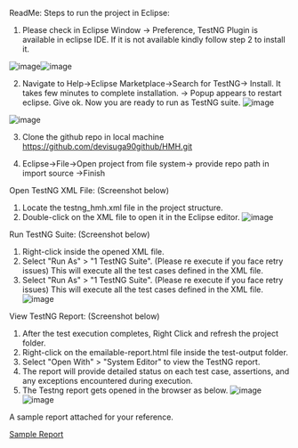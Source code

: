 ReadMe: 
Steps to run the project in Eclipse:
1.	Please check in Eclipse Window -> Preference, TestNG Plugin is available in eclipse IDE.
    If it is not available kindly follow step 2 to install it.

![image](https://github.com/devisuga90github/HMH/assets/147948523/feb2ac38-94ef-4b38-87ea-228029a3abc0)![image](https://github.com/devisuga90github/HMH/assets/147948523/130d92ac-32e1-4636-aa84-7310f502e37a)
  






2.	Navigate to Help->Eclipse Marketplace->Search for TestNG-> Install. It takes few minutes to complete installation. -> Popup appears to restart eclipse. Give ok. Now you are ready to run as TestNG suite. 
 ![image](https://github.com/devisuga90github/HMH/assets/147948523/911da47d-446a-42d4-8ea8-0f6277b26d7c)

![image](https://github.com/devisuga90github/HMH/assets/147948523/72574745-fc98-44a1-bdb7-b3b5c666ad12)

 


3.	Clone the github repo in local machine
https://github.com/devisuga90github/HMH.git



4.	Eclipse->File->Open project from file system-> provide repo path in import source ->Finish 



Open TestNG XML File: (Screenshot below)
1.	Locate the testng_hmh.xml file in the project structure.
2.	Double-click on the XML file to open it in the Eclipse editor.
![image](https://github.com/devisuga90github/HMH/assets/147948523/ee52c90e-6874-4fda-9e11-64fd645f72fe)


 
Run TestNG Suite: (Screenshot below)
1.	Right-click inside the opened XML file. 
2.	Select "Run As" > "1 TestNG Suite". (Please re execute if you face retry issues) This will execute all the test cases defined in the XML file.
3.	Select "Run As" > "1 TestNG Suite". (Please re execute if you face retry issues) This will execute all the test cases defined in the XML file. 
![image](https://github.com/devisuga90github/HMH/assets/147948523/e2eb72e2-83ad-4f66-a2c4-0e8a046e6635)


View TestNG Report: (Screenshot below)
1.	After the test execution completes, Right Click and refresh the project folder. 
2.	Right-click on the emailable-report.html file inside the test-output folder.
3.	Select "Open With" > "System Editor" to view the TestNG report.
4.	The report will provide detailed status on each test case, assertions, and any exceptions encountered during execution.
5.	The Testng report gets opened in the browser as below.
   ![image](https://github.com/devisuga90github/HMH/assets/147948523/a50d4131-2d81-410f-a6ba-c246189bdab6)
![image](https://github.com/devisuga90github/HMH/assets/147948523/ecaf37cf-0b35-46ca-80b5-d7723e5dbf32)


A sample report attached for your reference.


 
[Sample Report](documents/samplereport.html)
 
